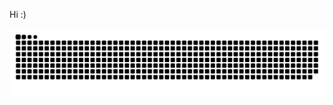Hi :)


![github contribution grid snake animation](https://raw.githubusercontent.com/TimoLin/TimoLin/output/github-contribution-grid-snake.svg)
